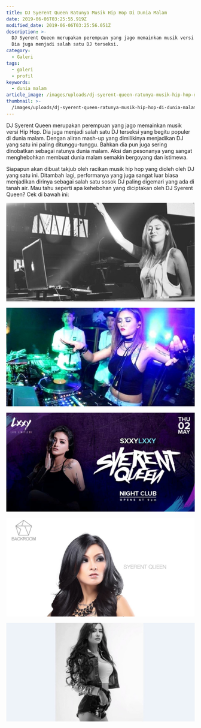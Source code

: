 ```yaml
---
title: DJ Syerent Queen Ratunya Musik Hip Hop Di Dunia Malam
date: 2019-06-06T03:25:55.919Z
modified_date: 2019-06-06T03:25:56.051Z
description: >-
  DJ Syerent Queen merupakan perempuan yang jago memainkan musik versi Hip Hop.
  Dia juga menjadi salah satu DJ terseksi.
category:
  - Galeri
tags:
  - galeri
  - profil
keywords:
  - dunia malam
article_image: /images/uploads/dj-syerent-queen-ratunya-musik-hip-hop-di-dunia-malam-5.jpg
thumbnail: >-
  /images/uploads/dj-syerent-queen-ratunya-musik-hip-hop-di-dunia-malam-1-009.jpg
---
```

DJ Syerent Queen merupakan perempuan yang jago memainkan musik versi Hip Hop. Dia juga menjadi salah satu DJ terseksi yang begitu populer di dunia malam. Dengan aliran mash-up yang dimilikinya menjadikan DJ yang satu ini paling ditunggu-tunggu. Bahkan dia pun juga sering dinobatkan sebagai ratunya dunia malam. Aksi dan pesonanya yang sangat menghebohkan membuat dunia malam semakin bergoyang dan istimewa.

Siapapun akan dibuat takjub oleh racikan musik hip hop yang dioleh oleh DJ yang satu ini. Ditambah lagi, performanya yang juga sangat luar biasa menjadikan dirinya sebagai salah satu sosok DJ paling digemari yang ada di tanah air. Mau tahu seperti apa kehebohan yang diciptakan oleh DJ Syerent Queen? Cek di bawah ini:

![DJ Syerent Queen Ratunya Musik Hip Hop Di Dunia Malam](/images/uploads/dj-syerent-queen-ratunya-musik-hip-hop-di-dunia-malam-5.jpg)

![DJ Syerent Queen Ratunya Musik Hip Hop Di Dunia Malam](/images/uploads/dj-syerent-queen-ratunya-musik-hip-hop-di-dunia-malam-4.jpg)

![DJ Syerent Queen Ratunya Musik Hip Hop Di Dunia Malam](/images/uploads/dj-syerent-queen-ratunya-musik-hip-hop-di-dunia-malam-3.jpg)

![DJ Syerent Queen Ratunya Musik Hip Hop Di Dunia Malam](/images/uploads/dj-syerent-queen-ratunya-musik-hip-hop-di-dunia-malam-1.jpg)

![DJ Syerent Queen Ratunya Musik Hip Hop Di Dunia Malam](/images/uploads/dj-syerent-queen-ratunya-musik-hip-hop-di-dunia-malam-2.jpg)

